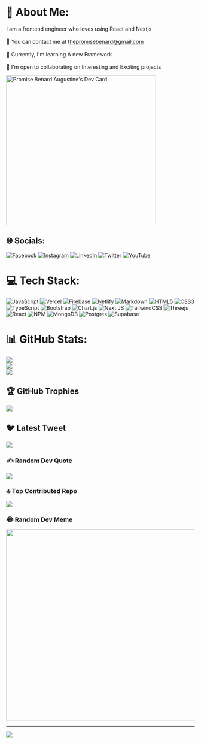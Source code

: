 
# 💫 About Me:
I am a frontend engineer who loves using React and Nextjs<br><br>📧 You can contact me at thepromisebenard@gmail.com<br><br>🧠 Currently, I'm learning A new Framework<br><br>🤝 I'm open to collaborating on Interesting and Exciting projects


<a href="https://app.daily.dev/promzyweb"><img src="https://api.daily.dev/devcards/9fce5a3b8e9f427098db474cbd249322.png?r=5g5" width="400" alt="Promise Benard Augustine's Dev Card"/></a>


## 🌐 Socials:
[![Facebook](https://img.shields.io/badge/Facebook-%231877F2.svg?logo=Facebook&logoColor=white)](https://facebook.com/thepromisebenard) [![Instagram](https://img.shields.io/badge/Instagram-%23E4405F.svg?logo=Instagram&logoColor=white)](https://instagram.com/thepromisebenard) [![LinkedIn](https://img.shields.io/badge/LinkedIn-%230077B5.svg?logo=linkedin&logoColor=white)](https://linkedin.com/in/thepromisebenard) [![Twitter](https://img.shields.io/badge/Twitter-%231DA1F2.svg?logo=Twitter&logoColor=white)](https://twitter.com/thepromisebenrd) [![YouTube](https://img.shields.io/badge/YouTube-%23FF0000.svg?logo=YouTube&logoColor=white)](https://youtube.com/@thepromisebenard) 

# 💻 Tech Stack:
![JavaScript](https://img.shields.io/badge/javascript-%23323330.svg?style=for-the-badge&logo=javascript&logoColor=%23F7DF1E) ![Vercel](https://img.shields.io/badge/vercel-%23000000.svg?style=for-the-badge&logo=vercel&logoColor=white) ![Firebase](https://img.shields.io/badge/firebase-%23039BE5.svg?style=for-the-badge&logo=firebase) ![Netlify](https://img.shields.io/badge/netlify-%23000000.svg?style=for-the-badge&logo=netlify&logoColor=#00C7B7) ![Markdown](https://img.shields.io/badge/markdown-%23000000.svg?style=for-the-badge&logo=markdown&logoColor=white) ![HTML5](https://img.shields.io/badge/html5-%23E34F26.svg?style=for-the-badge&logo=html5&logoColor=white) ![CSS3](https://img.shields.io/badge/css3-%231572B6.svg?style=for-the-badge&logo=css3&logoColor=white) ![TypeScript](https://img.shields.io/badge/typescript-%23007ACC.svg?style=for-the-badge&logo=typescript&logoColor=white) ![Bootstrap](https://img.shields.io/badge/bootstrap-%23563D7C.svg?style=for-the-badge&logo=bootstrap&logoColor=white) ![Chart.js](https://img.shields.io/badge/chart.js-F5788D.svg?style=for-the-badge&logo=chart.js&logoColor=white) ![Next JS](https://img.shields.io/badge/Next-black?style=for-the-badge&logo=next.js&logoColor=white) ![TailwindCSS](https://img.shields.io/badge/tailwindcss-%2338B2AC.svg?style=for-the-badge&logo=tailwind-css&logoColor=white) ![Threejs](https://img.shields.io/badge/threejs-black?style=for-the-badge&logo=three.js&logoColor=white) ![React](https://img.shields.io/badge/react-%2320232a.svg?style=for-the-badge&logo=react&logoColor=%2361DAFB) ![NPM](https://img.shields.io/badge/NPM-%23000000.svg?style=for-the-badge&logo=npm&logoColor=white) ![MongoDB](https://img.shields.io/badge/MongoDB-%234ea94b.svg?style=for-the-badge&logo=mongodb&logoColor=white) ![Postgres](https://img.shields.io/badge/postgres-%23316192.svg?style=for-the-badge&logo=postgresql&logoColor=white) 	![Supabase](https://img.shields.io/badge/Supabase-3ECF8E?style=for-the-badge&logo=supabase&logoColor=white)
# 📊 GitHub Stats:
![](https://github-readme-stats.vercel.app/api?username=thepromisebenard&theme=dark&hide_border=false&include_all_commits=true&count_private=true)<br/>
![](https://github-readme-streak-stats.herokuapp.com/?user=thepromisebenard&theme=dark&hide_border=false)<br/>
![](https://github-readme-stats.vercel.app/api/top-langs/?username=thepromisebenard&theme=dark&hide_border=false&include_all_commits=true&count_private=true&layout=compact)

## 🏆 GitHub Trophies
![](https://github-profile-trophy.vercel.app/?username=thepromisebenard&theme=radical&no-frame=false&no-bg=true&margin-w=4)

## 🐦 Latest Tweet
[![](https://gtce.itsvg.in/api?username=thepromisebenrd)](https://github.com/VishwaGauravIn/github-twitter-card-embed)

### ✍️ Random Dev Quote
![](https://quotes-github-readme.vercel.app/api?type=horizontal&theme=radical)

### 🔝 Top Contributed Repo
![](https://github-contributor-stats.vercel.app/api?username=thepromisebenard&limit=5&theme=dark&combine_all_yearly_contributions=true)

### 😂 Random Dev Meme
<img src="https://rm.up.railway.app/" width="512px"/>


---
[![](https://visitcount.itsvg.in/api?id=thepromisebenard&icon=0&color=0)](https://visitcount.itsvg.in)

<!-- Proudly created with GPRM ( https://gprm.itsvg.in ) -->
